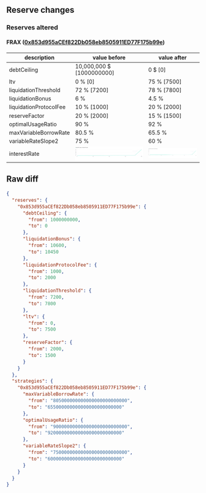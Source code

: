 ## Reserve changes

### Reserves altered

#### FRAX ([0x853d955aCEf822Db058eb8505911ED77F175b99e](https://etherscan.io/address/0x853d955aCEf822Db058eb8505911ED77F175b99e))

| description | value before | value after |
| --- | --- | --- |
| debtCeiling | 10,000,000 $ [1000000000] | 0 $ [0] |
| ltv | 0 % [0] | 75 % [7500] |
| liquidationThreshold | 72 % [7200] | 78 % [7800] |
| liquidationBonus | 6 % | 4.5 % |
| liquidationProtocolFee | 10 % [1000] | 20 % [2000] |
| reserveFactor | 20 % [2000] | 15 % [1500] |
| optimalUsageRatio | 90 % | 92 % |
| maxVariableBorrowRate | 80.5 % | 65.5 % |
| variableRateSlope2 | 75 % | 60 % |
| interestRate | ![before](/.assets/a05225d2527d0291dbe4574aa3ce9f1f7d877630.svg) | ![after](/.assets/b0acfa5411927b1e11f45e03da6fe62446569b2d.svg) |

## Raw diff

```json
{
  "reserves": {
    "0x853d955aCEf822Db058eb8505911ED77F175b99e": {
      "debtCeiling": {
        "from": 1000000000,
        "to": 0
      },
      "liquidationBonus": {
        "from": 10600,
        "to": 10450
      },
      "liquidationProtocolFee": {
        "from": 1000,
        "to": 2000
      },
      "liquidationThreshold": {
        "from": 7200,
        "to": 7800
      },
      "ltv": {
        "from": 0,
        "to": 7500
      },
      "reserveFactor": {
        "from": 2000,
        "to": 1500
      }
    }
  },
  "strategies": {
    "0x853d955aCEf822Db058eb8505911ED77F175b99e": {
      "maxVariableBorrowRate": {
        "from": "805000000000000000000000000",
        "to": "655000000000000000000000000"
      },
      "optimalUsageRatio": {
        "from": "900000000000000000000000000",
        "to": "920000000000000000000000000"
      },
      "variableRateSlope2": {
        "from": "750000000000000000000000000",
        "to": "600000000000000000000000000"
      }
    }
  }
}
```